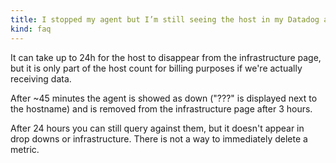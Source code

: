 ```yaml
---
title: I stopped my agent but I’m still seeing the host in my Datadog account. 
kind: faq
---
```


It can take up to 24h for the host to disappear from the infrastructure page,
but it is only part of the host count for billing purposes if we're
actually receiving data.

After ~45 minutes the agent is showed as down ("???" is displayed next to the hostname) and is removed from the infrastructure page after 3 hours.

After 24 hours you can still query against them, but it doesn't appear in drop downs or infrastructure. There is not a way to immediately delete a metric.

